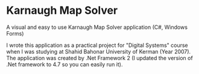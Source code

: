 # Karnaugh Map Solver
A visual and easy to use Karnaugh Map Solver application  (C#, Windows Forms)


I wrote this application as a practical project for "Digital Systems" course when I was studying at Shahid Bahonar University of Kerman (Year 2007).
The application was created by .Net Framework 2 (I updated the version of .Net framework to 4.7 so you can easily run it).
